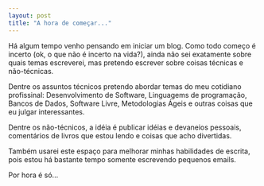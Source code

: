 ```yaml
---
layout: post
title: "A hora de começar..."
---
```

Há algum tempo venho pensando em iniciar um blog. Como todo começo é
incerto (ok, o que não é incerto na vida?), ainda não sei exatamente
sobre quais temas escreverei, mas pretendo escrever sobre coisas técnicas e
não-técnicas.

Dentre os assuntos técnicos pretendo abordar temas do meu cotidiano
profissinal: Desenvolvimento de Software, Linguagems de programação, Bancos
de Dados, Software Livre, Metodologias Ágeis e outras coisas que eu julgar
interessantes.

Dentre os não-técnicos, a idéia é publicar idéias e devaneios pessoais,
comentários de livros que estou lendo e coisas que acho divertidas.

Também usarei este espaço para melhorar minhas habilidades de escrita, pois
estou há bastante tempo somente escrevendo pequenos emails.

Por hora é só...